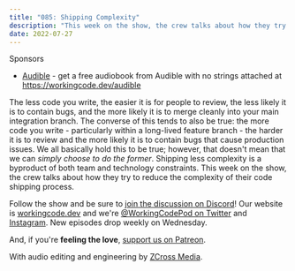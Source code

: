 ```yaml
---
title: "085: Shipping Complexity"
description: "This week on the show, the crew talks about how they try to reduce the complexity of their code shipping process"
date: 2022-07-27
---
```


<script async defer onload="redcircleIframe();" src="https://api.podcache.net/embedded-player/sh/30227421-bc27-45c2-bfb4-861def7dd4cc/ep/3e3a7200-db05-4ce7-af71-93ec1e44c615"></script><div class="redcirclePlayer-3e3a7200-db05-4ce7-af71-93ec1e44c615"></div>

Sponsors

- [Audible](https://workingcode.dev/audible) - get a free audiobook from Audible with no strings attached at https://workingcode.dev/audible

The less code you write, the easier it is for people to review, the less likely it is to contain bugs, and the more likely it is to merge cleanly into your main integration branch. The converse of this tends to also be true: the more code you write - particularly within a long-lived feature branch - the harder it is to review and the more likely it is to contain bugs that cause production issues. We all basically hold this to be true; however, that doesn't mean that we can _simply choose to do the former_. Shipping less complexity is a byproduct of both team and technology constraints. This week on the show, the crew talks about how they try to reduce the complexity of their code shipping process.

Follow the show and be sure to [join the discussion on Discord][working-code-discord]! Our website is [workingcode.dev][working-code] and we're [@WorkingCodePod on Twitter][working-code-twitter] and [Instagram][working-code-instagram]. New episodes drop weekly on Wednesday.

And, if you're **feeling the love**, [support us on Patreon][working-code-patreon].

[working-code]: https://workingcode.dev/
[working-code-discord]: https://workingcode.dev/discord/
[working-code-instagram]: https://www.instagram.com/workingcodepod/
[working-code-patreon]: https://www.patreon.com/workingcodepod
[working-code-twitter]: https://twitter.com/WorkingCodePod

With audio editing and engineering by [ZCross Media](https://www.zcross.media/).
